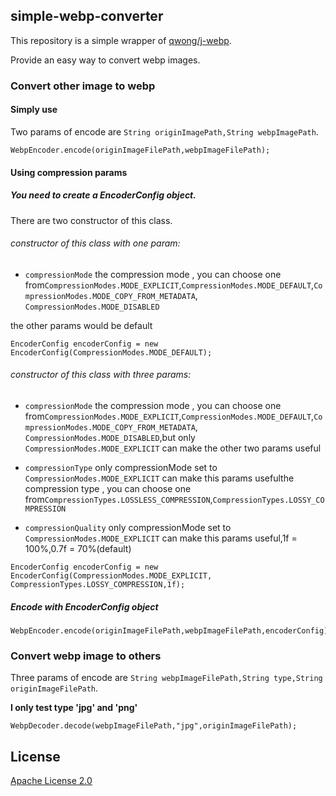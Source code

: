 ## simple-webp-converter 

This repository is a simple wrapper of [qwong/j-webp](https://github.com/qwong/j-webp).

Provide an easy way to convert webp images.

### Convert other image to webp
#### Simply use
Two params of encode are `String originImagePath,String webpImagePath`.

```
WebpEncoder.encode(originImageFilePath,webpImageFilePath);
```
#### Using compression params
##### You need to create a EncoderConfig object.

There are two constructor of this class.
###### constructor of this class with one param:
* `compressionMode` the compression mode , you can choose one from`CompressionModes.MODE_EXPLICIT`,`CompressionModes.MODE_DEFAULT`,`CompressionModes.MODE_COPY_FROM_METADATA`, `CompressionModes.MODE_DISABLED`

the other params would be default
```
EncoderConfig encoderConfig = new EncoderConfig(CompressionModes.MODE_DEFAULT);
```
###### constructor of this class with three params:

* `compressionMode` the compression mode , you can choose one from`CompressionModes.MODE_EXPLICIT`,`CompressionModes.MODE_DEFAULT`,`CompressionModes.MODE_COPY_FROM_METADATA`, `CompressionModes.MODE_DISABLED`,but only `CompressionModes.MODE_EXPLICIT` can make the other two params useful

* `compressionType` only compressionMode set to `CompressionModes.MODE_EXPLICIT` can make this params usefulthe compression type , you can choose one from`CompressionTypes.LOSSLESS_COMPRESSION`,`CompressionTypes.LOSSY_COMPRESSION`

* `compressionQuality` only compressionMode set to `CompressionModes.MODE_EXPLICIT` can make this params useful,1f = 100%,0.7f = 70%(default)
     
```
EncoderConfig encoderConfig = new EncoderConfig(CompressionModes.MODE_EXPLICIT, CompressionTypes.LOSSY_COMPRESSION,1f);
```
##### Encode with EncoderConfig object

```
WebpEncoder.encode(originImageFilePath,webpImageFilePath,encoderConfig);
```

### Convert webp image to others
Three params of encode are `String webpImageFilePath,String type,String originImageFilePath`.

**I only test type 'jpg' and 'png'**
```
WebpDecoder.decode(webpImageFilePath,"jpg",originImageFilePath);
```

## License
[Apache License 2.0](./LICENSE)

